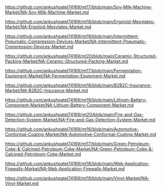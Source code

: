 <p><a href="https://github.com/ankushpatel74169/mt17/blob/main/Soy-Milk-Machine-Market/NA-Soy-Milk-Machine-Market.md">https://github.com/ankushpatel74169/mt17/blob/main/Soy-Milk-Machine-Market/NA-Soy-Milk-Machine-Market.md</a></p><p><a href="https://github.com/ankushpatel74169/mt18/blob/main/Ergoloid-Mesylates-Market/NA-Ergoloid-Mesylates-Market.md">https://github.com/ankushpatel74169/mt18/blob/main/Ergoloid-Mesylates-Market/NA-Ergoloid-Mesylates-Market.md</a></p><p><a href="https://github.com/ankushpatel74169/mt19/blob/main/Intermittent-Pneumatic-Compression-Devices-Market/NA-Intermittent-Pneumatic-Compression-Devices-Market.md">https://github.com/ankushpatel74169/mt19/blob/main/Intermittent-Pneumatic-Compression-Devices-Market/NA-Intermittent-Pneumatic-Compression-Devices-Market.md</a></p><p><a href="https://github.com/ankushpatel74169/mt20/blob/main/Ceramic-Structured-Packing-Market/NA-Ceramic-Structured-Packing-Market.md">https://github.com/ankushpatel74169/mt20/blob/main/Ceramic-Structured-Packing-Market/NA-Ceramic-Structured-Packing-Market.md</a></p><p><a href="https://github.com/ankushpatel74169/mt17/blob/main/Fermentation-Equipment-Market/NA-Fermentation-Equipment-Market.md">https://github.com/ankushpatel74169/mt17/blob/main/Fermentation-Equipment-Market/NA-Fermentation-Equipment-Market.md</a></p><p><a href="https://github.com/ankushpatel74169/mt18/blob/main/B2B2C-Insurance-Market/NA-B2B2C-Insurance-Market.md">https://github.com/ankushpatel74169/mt18/blob/main/B2B2C-Insurance-Market/NA-B2B2C-Insurance-Market.md</a></p><p><a href="https://github.com/ankushpatel74169/mt19/blob/main/Lithium-Battery-Component-Market/NA-Lithium-Battery-Component-Market.md">https://github.com/ankushpatel74169/mt19/blob/main/Lithium-Battery-Component-Market/NA-Lithium-Battery-Component-Market.md</a></p><p><a href="https://github.com/ankushpatel74169/mt20/blob/main/Fire-and-Gas-Detection-System-Market/NA-Fire-and-Gas-Detection-System-Market.md">https://github.com/ankushpatel74169/mt20/blob/main/Fire-and-Gas-Detection-System-Market/NA-Fire-and-Gas-Detection-System-Market.md</a></p><p><a href="https://github.com/ankushpatel74169/mt16/blob/main/Automotive-Conformal-Coating-Market/NA-Automotive-Conformal-Coating-Market.md">https://github.com/ankushpatel74169/mt16/blob/main/Automotive-Conformal-Coating-Market/NA-Automotive-Conformal-Coating-Market.md</a></p><p><a href="https://github.com/ankushpatel74169/mt17/blob/main/Green-Petroleum-Coke-&-Calcined-Petroleum-Coke-Market/NA-Green-Petroleum-Coke-&-Calcined-Petroleum-Coke-Market.md">https://github.com/ankushpatel74169/mt17/blob/main/Green-Petroleum-Coke-&-Calcined-Petroleum-Coke-Market/NA-Green-Petroleum-Coke-&-Calcined-Petroleum-Coke-Market.md</a></p><p><a href="https://github.com/ankushpatel74169/mt18/blob/main/Web-Application-Firewalls-Market/NA-Web-Application-Firewalls-Market.md">https://github.com/ankushpatel74169/mt18/blob/main/Web-Application-Firewalls-Market/NA-Web-Application-Firewalls-Market.md</a></p><p><a href="https://github.com/ankushpatel74169/mt19/blob/main/Vinyl-Market/NA-Vinyl-Market.md">https://github.com/ankushpatel74169/mt19/blob/main/Vinyl-Market/NA-Vinyl-Market.md</a></p>

